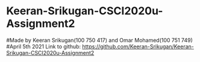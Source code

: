 # Keeran-Srikugan-CSCI2020u-Assignment2
#Made by Keeran Srikugan(100 750 417) and Omar Mohamed(100 751 749)
#April 5th 2021
Link to github: https://github.com/Keeran-Srikugan/Keeran-Srikugan-CSCI2020u-Assignment2



